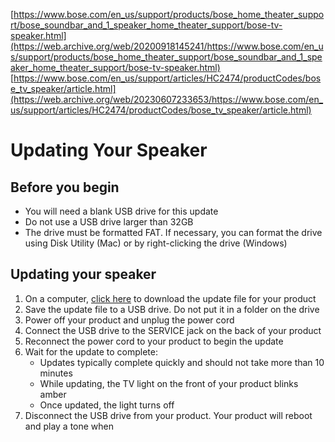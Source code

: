 [https://www.bose.com/en_us/support/products/bose_home_theater_support/bose_soundbar_and_1_speaker_home_theater_support/bose-tv-speaker.html](https://web.archive.org/web/20200918145241/https://www.bose.com/en_us/support/products/bose_home_theater_support/bose_soundbar_and_1_speaker_home_theater_support/bose-tv-speaker.html)
[https://www.bose.com/en_us/support/articles/HC2474/productCodes/bose_tv_speaker/article.html](https://web.archive.org/web/20230607233653/https://www.bose.com/en_us/support/articles/HC2474/productCodes/bose_tv_speaker/article.html)

# Updating Your Speaker

## Before you begin

- You will need a blank USB drive for this update
- Do not use a USB drive larger than 32GB
- The drive must be formatted FAT. If necessary, you can format the drive using Disk Utility (Mac) or by right-clicking the drive (Windows)

## Updating your speaker

1. On a computer, [click here](https://downloads.bose.com/ced/bose_tv_speaker/BoseTVSpeaker.mdu) to download the update file for your product
2. Save the update file to a USB drive. Do not put it in a folder on the drive
3. Power off your product and unplug the power cord
4. Connect the USB drive to the SERVICE jack on the back of your product
5. Reconnect the power cord to your product to begin the update
6. Wait for the update to complete:
   - Updates typically complete quickly and should not take more than 10 minutes
   - While updating, the TV light on the front of your product blinks amber
   - Once updated, the light turns off
7. Disconnect the USB drive from your product. Your product will reboot and play a tone when 
